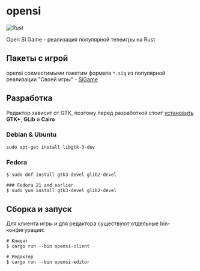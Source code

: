 # opensi 

![Rust](https://github.com/opensi/opensi/workflows/Rust/badge.svg)

Open SI Game - реализация популярной телеигры на Rust

## Пакеты с игрой

opensi совместимыми пакетим формата `*.siq` из популярной реализации "Своей игры" - [SiGame](https://vladimirkhil.com/si/game)

## Разработка

Редактор зависит от GTK, поэтому перед разработкой стоит [установить](http://gtk-rs.org/docs/requirements.html) **GTK+**, **GLib** и **Cairo**

### Debian & Ubuntu

```shell
sudo apt-get install libgtk-3-dev
```

### Fedora

```shell
$ sudo dnf install gtk3-devel glib2-devel

### Fedora 21 and earlier
$ sudo yum install gtk3-devel glib2-devel

```

## Сборка и запуск

Для клиента игры и для редактора существуют отдельные bin-конфигурации:

```shell
# Клиент
$ cargo run --bin opensi-client

# Редактор
$ cargo run --bin opensi-editor
```
